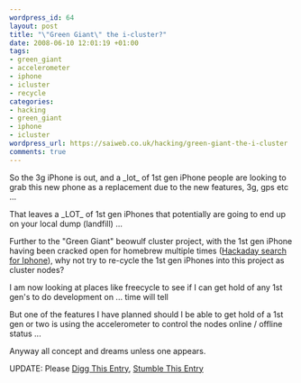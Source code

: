 ```yaml
--- 
wordpress_id: 64
layout: post
title: "\"Green Giant\" the i-cluster?"
date: 2008-06-10 12:01:19 +01:00
tags: 
- green_giant
- accelerometer
- iphone
- icluster
- recycle
categories: 
- hacking
- green_giant
- iphone
- icluster
wordpress_url: https://saiweb.co.uk/hacking/green-giant-the-i-cluster
comments: true
---
```

<p>So the 3g iPhone is out, and a _lot_ of 1st gen iPhone people are looking to grab this new phone as a replacement due to the new features, 3g, gps etc ...</p>
<p>That leaves a _LOT_ of 1st gen iPhones that potentially are going to end up on your local dump (landfill) ...</p>
<p>Further to the "Green Giant" beowulf cluster project, with the 1st gen iPhone having been cracked open for homebrew multiple times (<a href="https://www.hackaday.com/search/?q=iPhone">Hackaday search for Iphone</a>), why not try to re-cycle the 1st gen iPhones into this project as cluster nodes?</p>
<p>I am now looking at places like freecycle to see if I can get hold of any 1st gen's to do development on ... time will tell</p>
<p>But one of the features I have planned should I be able to get hold of a 1st gen or two is using the accelerometer to control the nodes online / offline status ...</p>
<p>Anyway all concept and dreams unless one appears.</p>
<p>UPDATE: Please <a href="https://digg.com/apple/Green_Giant_the_i_cluster_Saiweb">Digg This Entry</a>, <a href="https://www.stumbleupon.com/url/www.saiweb.co.uk/hacking/green-giant-the-i-cluster">Stumble This Entry</a></p>
